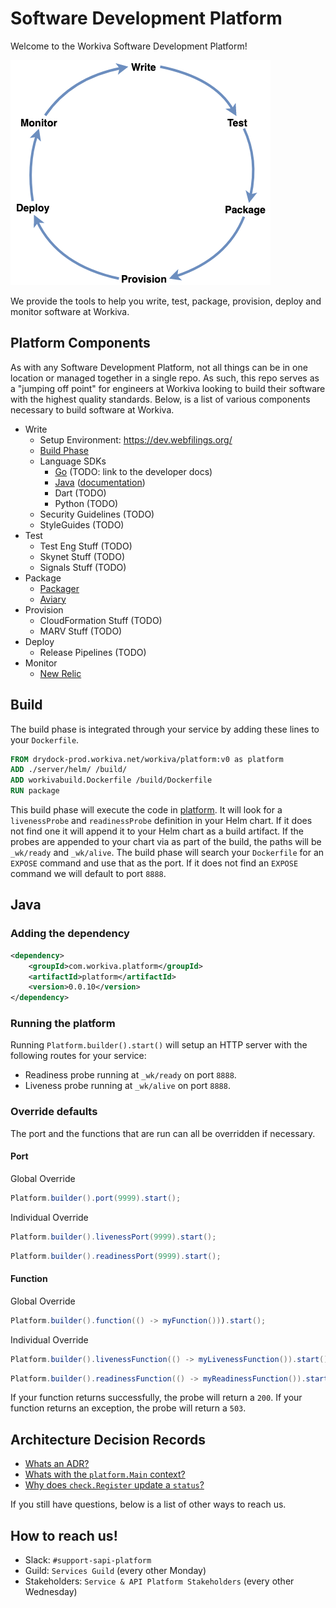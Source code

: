 # Software Development Platform

Welcome to the Workiva Software Development Platform!

![Software Development Lifecycle](docs/sdlc.png)

We provide the tools to help you write, test, package, provision, deploy and monitor software at Workiva.


## Platform Components

As with any Software Development Platform, not all things can be in one location or managed together in a single repo.
As such, this repo serves as a "jumping off point" for engineers at Workiva looking to build their software with the highest quality standards.
Below, is a list of various components necessary to build software at Workiva.

* Write
  * Setup Environment: https://dev.webfilings.org/
  * [Build Phase](#build)
  * Language SDKs
    * [Go](platform.go) (TODO: link to the developer docs)
    * [Java](lib/src/java) ([documentation](#java))
    * Dart (TODO)
    * Python (TODO)
  * Security Guidelines (TODO)
  * StyleGuides (TODO)
* Test
  * Test Eng Stuff (TODO)
  * Skynet Stuff (TODO)
  * Signals Stuff (TODO)
* Package
  * [Packager](package)
  * [Aviary](https://dev.workiva.net/docs/teams/information-security/aviary)
* Provision
  * CloudFormation Stuff (TODO)
  * MARV Stuff (TODO)
* Deploy
  * Release Pipelines (TODO)
* Monitor
  * [New Relic](https://insights.newrelic.com/accounts/2361833/dashboards/949872)

## Build
The build phase is integrated through your service by adding these lines to your `Dockerfile`.

```Dockerfile
FROM drydock-prod.workiva.net/workiva/platform:v0 as platform
ADD ./server/helm/ /build/
ADD workivabuild.Dockerfile /build/Dockerfile
RUN package
```

This build phase will execute the code in [platform](package).  It will look for a `livenessProbe` and `readinessProbe` definition in your Helm chart.  If it does not find one it will append it to your Helm chart as a build artifact.  If the probes are appended to your chart via as part of the build, the paths will be `_wk/ready` and `_wk/alive`.  The build phase will search your `Dockerfile` for an `EXPOSE` command and use that as the port.  If it does not find an `EXPOSE` command we will default to port `8888`.

## Java
### Adding the dependency
```xml
<dependency>
    <groupId>com.workiva.platform</groupId>
    <artifactId>platform</artifactId>
    <version>0.0.10</version>
</dependency>
```
### Running the platform
Running `Platform.builder().start()` will setup an HTTP server with the following routes for your service:
* Readiness probe running at `_wk/ready` on port `8888`.
* Liveness probe running at `_wk/alive` on port `8888`.

### Override defaults
The port and the functions that are run can all be overridden if necessary.

#### Port
Global Override
```java
Platform.builder().port(9999).start();
```

Individual Override
```java
Platform.builder().livenessPort(9999).start();
```
```java
Platform.builder().readinessPort(9999).start();
```

#### Function
Global Override
```java
Platform.builder().function(() -> myFunction())).start();
```

Individual Override
```java
Platform.builder().livenessFunction(() -> myLivenessFunction()).start();
```
```java
Platform.builder().readinessFunction(() -> myReadinessFunction()).start();
```

If your function returns successfully, the probe will return a `200`.  If your function returns an exception, the probe will return a `503`. 

## Architecture Decision Records

* [Whats an ADR?](docs/adr/readme.md)
* [Whats with the `platform.Main` context?](docs/adr/platform_main_context.md)
* [Why does `check.Register` update a `status`?](docs/adr/check_naming.md)

If you still have questions, below is a list of other ways to reach us.


## How to reach us!

* Slack: `#support-sapi-platform`
* Guild: `Services Guild` (every other Monday)
* Stakeholders: `Service & API Platform Stakeholders` (every other Wednesday)


<!-- ## [Start Here](https://dev.webfilings.org/)

Platform
================

Services
------------
[Linking](https://github.com/workiva/linking)

[Identity](https://github.com/Workiva/Identity)

[Permissions](https://github.com/Workiva/OmniCorp/)

[Audit](https://github.com/Workiva/OmniCorp/)

[Config](https://github.com/Workiva/OmniCorp/)

[Email](https://github.com/Workiva/OmniCorp/)

[Server Scaling](https://github.com/Workiva/bolt)

Application Platforms and Frameworks
-------------
[H5 Application Platform](https://github.com/workiva/H5ClientPlatform)

[UI Platform](https://github.com/Workiva/w-ui-platform)

Business Platforms
---------------------
[Rich Content Platform](https://github.com/workiva/content)

Platform Specs
---
[platform-specs](https://drive.google.com/drive/folders/0B5BHXAruc8vBNDJlX29XajEwNGc) folder

[Application Logging Spec](https://github.com/Workiva/platform/blob/master/specs/app/logging/1.0.0/spec.md)

[Application Telemetry Spec](https://github.com/Workiva/platform/blob/master/specs/app/telemetry/0.0.1/spec.md)

[Gen2 Telemetry Specification](https://drive.google.com/open?id=1g0QUF0kRRKRzODOP0-W2feL_6QjQxSLl-r5cnZXaUTc)

[Harbour Logging](https://docs.google.com/a/webfilings.com/document/d/1TbPq5Erb1J26BltBNBlpUj53Zt4Lr_ZyJGaMxjmL9UI/edit?usp=sharing)

[Vessel Pub/Sub Channel Spec](https://docs.google.com/a/webfilings.com/document/d/1YyI14WkxdBvuQPx1_rHco7rSb_Qs7rzAuHiVGM2jmmU/edit?usp=sharing)

Teams:
=================

[OmniCorp](https://github.com/Workiva/OmniCorp/)

[Messaging](https://github.com/Workiva/messaging) -->
